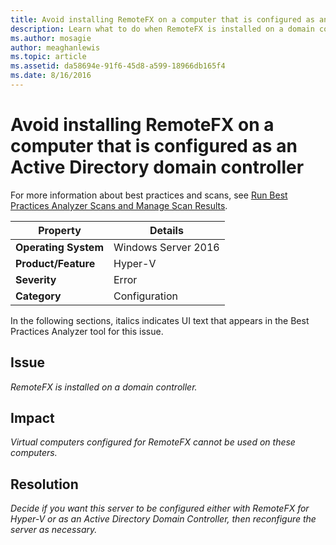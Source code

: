 ```yaml
---
title: Avoid installing RemoteFX on a computer that is configured as an Active Directory domain controller
description: Learn what to do when RemoteFX is installed on a domain controller.
ms.author: mosagie
author: meaghanlewis
ms.topic: article
ms.assetid: da58694e-91f6-45d8-a599-18966db165f4
ms.date: 8/16/2016
---
```

# Avoid installing RemoteFX on a computer that is configured as an Active Directory domain controller

For more information about best practices and scans, see [Run Best Practices Analyzer Scans and Manage Scan Results](/previous-versions/windows/it-pro/windows-server-2012-R2-and-2012/hh831400(v=ws.11)).

|Property|Details|
|-|-|
|**Operating System**|Windows Server 2016|
|**Product/Feature**|Hyper-V|
|**Severity**|Error|
|**Category**|Configuration|

In the following sections, italics indicates UI text that appears in the Best Practices Analyzer tool for this issue.

## **Issue**
*RemoteFX is installed on a domain controller.*

## **Impact**
*Virtual computers configured for RemoteFX cannot be used on these computers.*

## **Resolution**
*Decide if you want this server to be configured either with RemoteFX for Hyper-V or as an Active Directory Domain Controller, then reconfigure the server as necessary.*
